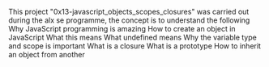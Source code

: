 This project "0x13-javascript_objects_scopes_closures" was carried out during
the alx se programme, the concept is to understand the following
Why JavaScript programming is amazing
How to create an object in JavaScript
What this means
What undefined means
Why the variable type and scope is important
What is a closure
What is a prototype
How to inherit an object from another
